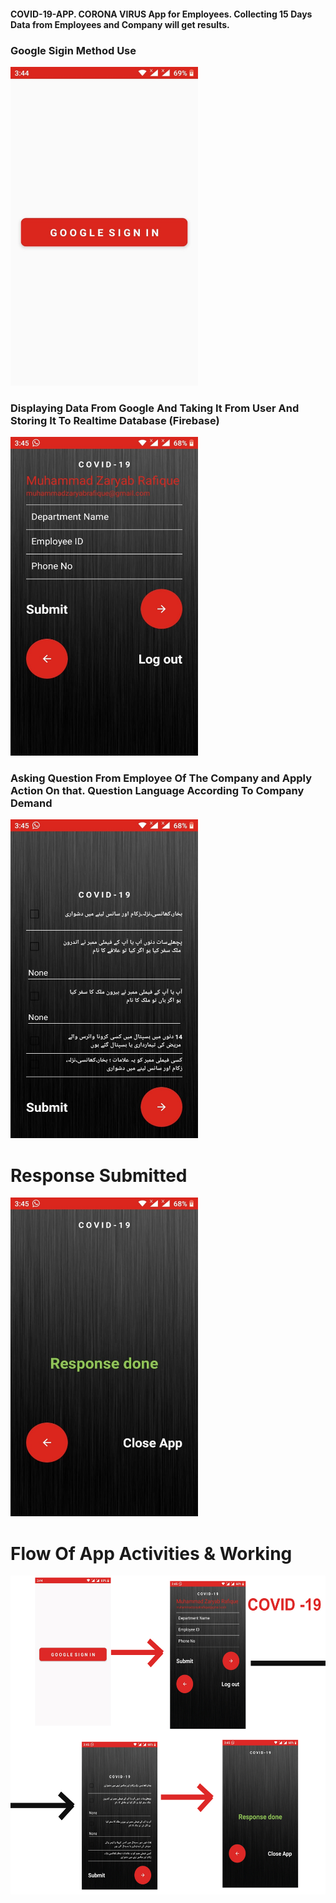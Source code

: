 #### COVID-19-APP. CORONA VIRUS App for Employees. Collecting 15 Days Data from Employees and Company will get results.

### Google Sigin Method Use
<img src="1.jpeg" width="300" height="510">

### Displaying Data From Google And Taking It From User And Storing It To Realtime Database (Firebase)
<img src="2.jpeg" width="300" height="510">

### Asking Question From Employee Of The Company and Apply Action On that. Question Language According To Company Demand
<img src="3.jpeg" width="300" height="510">
 
# Response Submitted
<img src="4.jpeg" width="300" height="510">

# Flow Of App Activities & Working
<img src="App.jpg" width="800" height="510">
